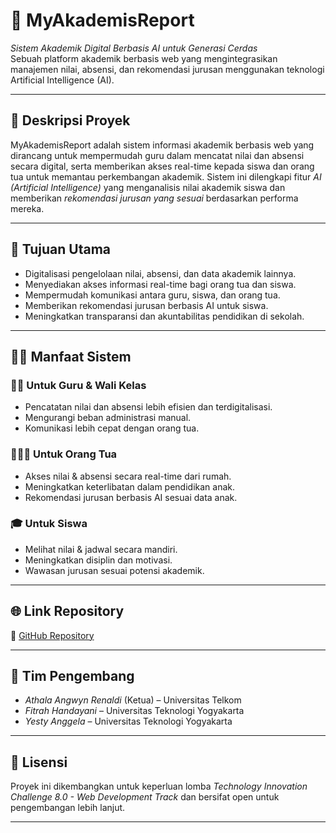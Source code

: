 # 🧠 MyAkademisReport

*Sistem Akademik Digital Berbasis AI untuk Generasi Cerdas*  
Sebuah platform akademik berbasis web yang mengintegrasikan manajemen nilai, absensi, dan rekomendasi jurusan menggunakan teknologi Artificial Intelligence (AI).

---

## 🚀 Deskripsi Proyek

MyAkademisReport adalah sistem informasi akademik berbasis web yang dirancang untuk mempermudah guru dalam mencatat nilai dan absensi secara digital, serta memberikan akses real-time kepada siswa dan orang tua untuk memantau perkembangan akademik. Sistem ini dilengkapi fitur *AI (Artificial Intelligence)* yang menganalisis nilai akademik siswa dan memberikan *rekomendasi jurusan yang sesuai* berdasarkan performa mereka.

---

## 🎯 Tujuan Utama

- Digitalisasi pengelolaan nilai, absensi, dan data akademik lainnya.
- Menyediakan akses informasi real-time bagi orang tua dan siswa.
- Mempermudah komunikasi antara guru, siswa, dan orang tua.
- Memberikan rekomendasi jurusan berbasis AI untuk siswa.
- Meningkatkan transparansi dan akuntabilitas pendidikan di sekolah.

---

## 👨‍🏫 Manfaat Sistem

### 👩‍🏫 Untuk Guru & Wali Kelas
- Pencatatan nilai dan absensi lebih efisien dan terdigitalisasi.
- Mengurangi beban administrasi manual.
- Komunikasi lebih cepat dengan orang tua.

### 👨‍👩‍👧 Untuk Orang Tua
- Akses nilai & absensi secara real-time dari rumah.
- Meningkatkan keterlibatan dalam pendidikan anak.
- Rekomendasi jurusan berbasis AI sesuai data anak.

### 🎓 Untuk Siswa
- Melihat nilai & jadwal secara mandiri.
- Meningkatkan disiplin dan motivasi.
- Wawasan jurusan sesuai potensi akademik.

---

## 🌐 Link Repository

📎 [GitHub Repository](https://github.com/Yesty-Anggela/Lomba_TIC_8.0)

---

## 👥 Tim Pengembang

- *Athala Angwyn Renaldi* (Ketua) – Universitas Telkom  
- *Fitrah Handayani* – Universitas Teknologi Yogyakarta  
- *Yesty Anggela* – Universitas Teknologi Yogyakarta

---

## 📄 Lisensi

Proyek ini dikembangkan untuk keperluan lomba *Technology Innovation Challenge 8.0 - Web Development Track* dan bersifat open untuk pengembangan lebih lanjut.

---
